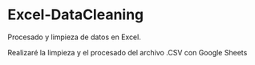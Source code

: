 # Excel-DataCleaning

Procesado y limpieza de datos en Excel.


Realizaré la limpieza y el procesado del archivo .CSV con Google Sheets
